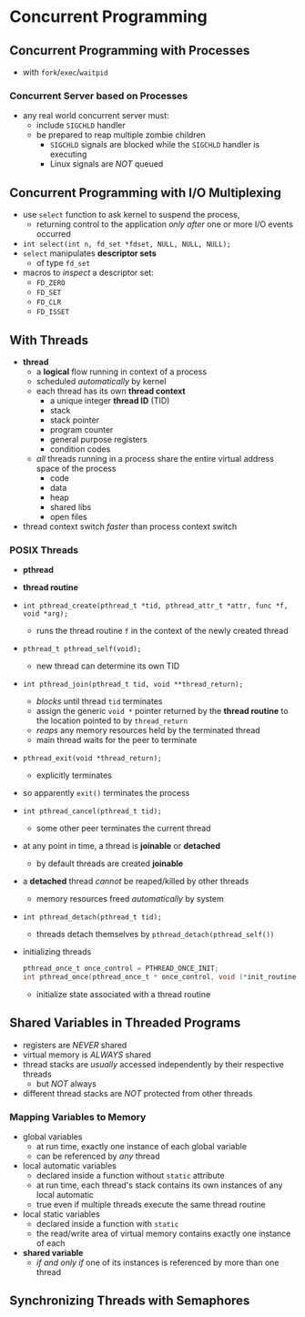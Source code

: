 # Concurrent Programming

## Concurrent Programming with Processes

- with `fork`/`exec`/`waitpid`

### Concurrent Server based on Processes

- any real world concurrent server must:
  - include `SIGCHLD` handler
  - be prepared to reap multiple zombie children
    - `SIGCHLD` signals are blocked while the `SIGCHLD` handler is executing
    - Linux signals are _NOT_ queued

## Concurrent Programming with I/O Multiplexing

- use `select` function to ask kernel to suspend the process,
  - returning control to the application _only after_ one or more I/O events occurred
- `int select(int n, fd_set *fdset, NULL, NULL, NULL);`
- `select` manipulates **descriptor sets**
  - of type `fd_set`
- macros to _inspect_ a descriptor set:
  - `FD_ZERO`
  - `FD_SET`
  - `FD_CLR`
  - `FD_ISSET`

## With Threads

- **thread**
  - a **logical** flow running in context of a process
  - scheduled _automatically_ by kernel
  - each thread has its own **thread context**
    - a unique integer **thread ID** (TID)
    - stack
    - stack pointer
    - program counter
    - general purpose registers
    - condition codes
  - _all_ threads running in a process share the entire virtual address space of the process
    - code
    - data
    - heap
    - shared libs
    - open files
- thread context switch _faster_ than process context switch

### POSIX Threads

- **pthread**
- **thread routine**
- `int pthread_create(pthread_t *tid, pthread_attr_t *attr, func *f, void *arg);`
  - runs the thread routine `f` in the context of the newly created thread
- `pthread_t pthread_self(void);`
  - new thread can determine its own TID
- `int pthread_join(pthread_t tid, void **thread_return);`
  - _blocks_ until thread `tid` terminates
  - assign the generic `void *` pointer returned by the **thread routine** to the location pointed to by `thread_return`
  - _reaps_ any memory resources held by the terminated thread
  - main thread waits for the peer to terminate
- `pthread_exit(void *thread_return);`
  - explicitly terminates
- so apparently `exit()` terminates the process
- `int pthread_cancel(pthread_t tid);`
  - some other peer terminates the current thread
- at any point in time, a thread is **joinable** or **detached**
  - by default threads are created **joinable**
- a **detached** thread _cannot_ be reaped/killed by other threads
  - memory resources freed _automatically_ by system
- `int pthread_detach(pthread_t tid);`
  - threads detach themselves by `pthread_detach(pthread_self())`
- initializing threads

  ```c
  pthread_once_t once_control = PTHREAD_ONCE_INIT;
  int pthread_once(pthread_once_t * once_control, void (*init_routine)(void));`
  ```

  - initialize state associated with a thread routine

## Shared Variables in Threaded Programs

- registers are _NEVER_ shared
- virtual memory is _ALWAYS_ shared
- thread stacks are _usually_ accessed independently by their respective threads
  - but _NOT_ always
- different thread stacks are _NOT_ protected from other threads

### Mapping Variables to Memory

- global variables
  - at run time, exactly one instance of each global variable
  - can be referenced by _any_ thread
- local automatic variables
  - declared inside a function without `static` attribute
  - at run time, each thread's stack contains its own instances of any local automatic
  - true even if multiple threads execute the same thread routine
- local static variables
  - declared inside a function with `static`
  - the read/write area of virtual memory contains exactly one instance of each
- **shared variable**
  - _if and only if_ one of its instances is referenced by more than one thread

## Synchronizing Threads with Semaphores
